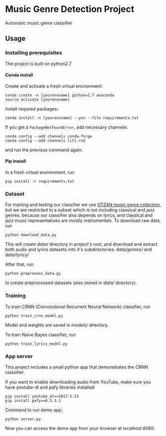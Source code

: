 # Music Genre Detection Project

Automatic music genre classifier

## Usage

### Installing prerequisites

The project is built on python2.7

#### Conda install

Create and activate a fresh virtual environment:

```shell
conda create -n [yourenvname] python=2.7 anaconda
source activate [yourenvname] 
```

Install required packages:

```shell
conda install -n [yourenvname] --yes --file requirements.txt
```

If you get a `PackageNotFoundError`, add necessary channels:

```shell
conda config --add channels conda-forge
conda config --add channels litl-rnd
```

and run the previous command again.

#### Pip install

In a fresh virtual environment, run

```shell
pip install -r requirements.txt
```

### Dataset

For training and testing our classifier we use [GTZAN music genre collection](http://marsyasweb.appspot.com/download/data_sets/), 
but we are restricted
to a subset which is not including classical and jazz genres, because our classifier
also depends on lyrics, and classical and jazz music representatives are mostly instrumentals.
To download raw data, run

```shell
python download_data.py
```

This will create _data/_ directory in project's root, and download and extract both audio and lyrics datasets
into it's subdirectories: _data/genres/_ and _data/lyrics/_

After that, run 

```shell
python preprocess_data.py
```

to create preprocessed datasets (also stored in _data/_ directory).

### Training

To train CRNN (Convolutional Recurrent Neural Network) classifier, run

```shell
python train_crnn_model.py
```

Model and weights are saved in _models/_ directory.

To train Naive Bayes classifier, run

```shell
python train_lyrics_model.py
```

### App server

This project includes a small python app that demonstrates the CRNN classifier.

If you want to enable downloading audio from YouTube, make sure you have youtube-dl and pafy libraries installed:

```shell
pip install youtube_dl==2017.5.23
pip install pafy==0.5.3.1
``` 

Command to run demo app:

```shell
python server.py
```

Now you can access the demo app from your browser at localhost:8080.
